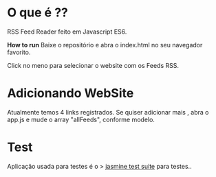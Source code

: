 # O que é ??

RSS Feed Reader feito em Javascript ES6.

**How to run**
Baixe o repositório e abra o index.html no seu navegador favorito.

Click no meno para selecionar o website com os Feeds RSS.

# Adicionando WebSite


Atualmente temos 4 links registrados. Se quiser adicionar mais , abra o app.js e mude o array "allFeeds", conforme modelo.

#  Test

Aplicação usada para testes é o >   [jasmine test suite](https://jasmine.github.io/2.0/introduction.html)  para testes..

